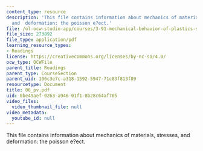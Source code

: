 ```yaml
---
content_type: resource
description: 'This file contains information about mechanics of materials, stresses,
  and  deformation: the poisson e?ect.'
file: /ol-ocw-studio-app/courses/3-91-mechanical-behavior-of-plastics-spring-2007/0be49aef0263a94601f18b28c64af705_06_pv.pdf
file_size: 273892
file_type: application/pdf
learning_resource_types:
- Readings
license: https://creativecommons.org/licenses/by-nc-sa/4.0/
ocw_type: OCWFile
parent_title: Readings
parent_type: CourseSection
parent_uid: 106c3e7c-a318-1592-5947-71c83f813f89
resourcetype: Document
title: 06_pv.pdf
uid: 0be49aef-0263-a946-01f1-8b28c64af705
video_files:
  video_thumbnail_file: null
video_metadata:
  youtube_id: null
---
```

This file contains information about mechanics of materials, stresses, and  deformation: the poisson e?ect.